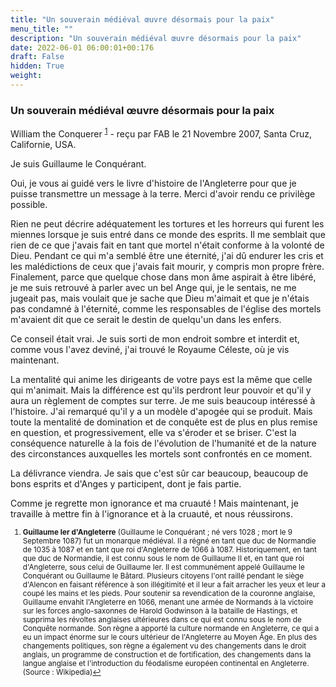 ```yaml
---
title: "Un souverain médiéval œuvre désormais pour la paix"
menu_title: ""
description: "Un souverain médiéval œuvre désormais pour la paix"
date: 2022-06-01 06:00:01+00:176
draft: False
hidden: True
weight:
---
```

### Un souverain médiéval œuvre désormais pour la paix

William the Conquerer <sup id="a1">[1](#f1)</sup> - reçu par FAB le 21 Novembre 2007, Santa Cruz, Californie, USA.

Je suis Guillaume le Conquérant.

Oui, je vous ai guidé vers le livre d'histoire de l'Angleterre pour que je puisse transmettre un message à la terre. Merci d'avoir rendu ce privilège possible.

Rien ne peut décrire adéquatement les tortures et les horreurs qui furent les miennes lorsque je suis entré dans ce monde des esprits. Il me semblait que rien de ce que j'avais fait en tant que mortel n'était conforme à la volonté de Dieu. Pendant ce qui m'a semblé être une éternité, j'ai dû endurer les cris et les malédictions de ceux que j'avais fait mourir, y compris mon propre frère.
Finalement, parce que quelque chose dans mon âme aspirait à être libéré, je me suis retrouvé à parler avec un bel Ange qui, je le sentais, ne me jugeait pas, mais voulait que je sache que Dieu m'aimait et que je n'étais pas condamné à l'éternité, comme les responsables de l'église des mortels m'avaient dit que ce serait le destin de quelqu'un dans les enfers.

Ce conseil était vrai. Je suis sorti de mon endroit sombre et interdit et, comme vous l'avez deviné, j'ai trouvé le Royaume Céleste, où je vis maintenant.

La mentalité qui anime les dirigeants de votre pays est la même que celle qui m'animait. Mais la différence est qu'ils perdront leur pouvoir et qu'il y aura un règlement de comptes sur terre.
Je me suis beaucoup intéressé à l'histoire. J'ai remarqué qu'il y a un modèle d'apogée qui se produit. Mais toute la mentalité de domination et de conquête est de plus en plus remise en question, et progressivement, elle va s'éroder et se briser. C'est la conséquence naturelle à la fois de l'évolution de l'humanité et de la nature des circonstances auxquelles les mortels sont confrontés en ce moment.

La délivrance viendra. Je sais que c'est sûr car beaucoup, beaucoup de bons esprits et d'Anges y participent, dont je fais partie.

Comme je regrette mon ignorance et ma cruauté ! Mais maintenant, je travaille à mettre fin à l'ignorance et à la cruauté, et nous réussirons.
<small>

1. <large id="f1"> **Guillaume Ier d'Angleterre** (Guillaume le Conquérant ; né vers 1028 ; mort le 9 Septembre 1087) fut un monarque médiéval. Il a régné en tant que duc de Normandie de 1035 à 1087 et en tant que roi d'Angleterre de 1066 à 1087. Historiquement, en tant que duc de Normandie, il est connu sous le nom de Guillaume II et, en tant que roi d'Angleterre, sous celui de Guillaume Ier. Il est communément appelé Guillaume le Conquérant ou Guillaume le Bâtard. Plusieurs citoyens l'ont raillé pendant le siège d'Alencon en faisant référence à son illégitimité et il leur a fait arracher les yeux et leur a coupé les mains et les pieds. Pour soutenir sa revendication de la couronne anglaise, Guillaume envahit l'Angleterre en 1066, menant une armée de Normands à la victoire sur les forces anglo-saxonnes de Harold Godwinson à la bataille de Hastings, et supprima les révoltes anglaises ultérieures dans ce qui est connu sous le nom de Conquête normande. Son règne a apporté la culture normande en Angleterre, ce qui a eu un impact énorme sur le cours ultérieur de l'Angleterre au Moyen Âge. En plus des changements politiques, son règne a également vu des changements dans le droit anglais, un programme de construction et de fortification, des changements dans la langue anglaise et l'introduction du féodalisme européen continental en Angleterre. (Source : Wikipedia)[↩](#a1)

